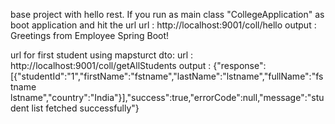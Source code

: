 base project with hello rest.
If you run as main class "CollegeApplication" as boot application and hit the url
url : http://localhost:9001/coll/hello
output : Greetings from Employee Spring Boot!

url for first student using mapsturct dto:
url : http://localhost:9001/coll/getAllStudents
output : {"response":[{"studentId":"1","firstName":"fstname","lastName":"lstname","fullName":"fstname lstname","country":"India"}],"success":true,"errorCode":null,"message":"student list fetched successfully"}